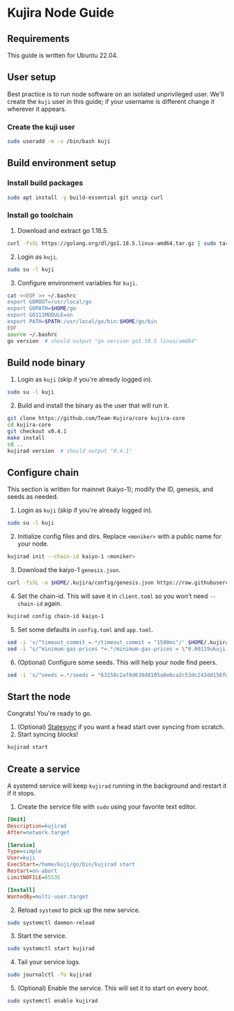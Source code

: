 # Kujira Node Guide

## Requirements
This guide is written for Ubuntu 22.04.


## User setup
Best practice is to run node software on an isolated unprivileged user. We'll create the `kuji` user in this guide; if your username is different change it wherever it appears.

### Create the kuji user
```bash
sudo useradd -m -s /bin/bash kuji
```


## Build environment setup

### Install build packages
```bash
sudo apt install -y build-essential git unzip curl
```

### Install go toolchain
1. Download and extract go 1.18.5.
```bash
curl -fsSL https://golang.org/dl/go1.18.5.linux-amd64.tar.gz | sudo tar -xzC /usr/local
```
2. Login as `kuji`.
```bash
sudo su -l kuji
```
3. Configure environment variables for `kuji`.
```bash
cat <<EOF >> ~/.bashrc
export GOROOT=/usr/local/go
export GOPATH=$HOME/go
export GO111MODULE=on
export PATH=$PATH:/usr/local/go/bin:$HOME/go/bin
EOF
source ~/.bashrc
go version  # should output "go version go1.18.5 linux/amd64"
```


## Build node binary
1. Login as `kuji` (skip if you're already logged in).
```bash
sudo su -l kuji
```
2. Build and install the binary as the user that will run it.
```bash
git clone https://github.com/Team-Kujira/core kujira-core
cd kujira-core
git checkout v0.4.1
make install
cd ..
kujirad version  # should output "0.4.1"
```


## Configure chain
This section is written for mainnet (kaiyo-1); modify the ID, genesis, and seeds as needed.

1. Login as `kuji` (skip if you're already logged in).
```bash
sudo su -l kuji
```
2. Initialize config files and dirs. Replace `<moniker>` with a public name for your node.
```bash
kujirad init --chain-id kaiyo-1 <moniker>
```
3. Download the kaiyo-1 `genesis.json`.
```bash
curl -fsSL -o $HOME/.kujira/config/genesis.json https://raw.githubusercontent.com/Team-Kujira/networks/master/mainnet/kaiyo-1.json
```
4. Set the chain-id. This will save it in `client.toml` so you won't need `--chain-id` again.
```bash
kujirad config chain-id kaiyo-1
```
5. Set some defaults in `config.toml` and `app.toml`.
```bash
sed -i 's/^timeout_commit =.*/timeout_commit = "1500ms"/' $HOME/.kujira/config/config.toml
sed -i "s/^minimum-gas-prices *=.*/minimum-gas-prices = \"0.00119ukuji,0.00150ibc\/295548A78785A1007F232DE286149A6FF512F180AF5657780FC89C009E2C348F,0.000125ibc\/27394FB092D2ECCD56123C74F36E4C1F926001CEADA9CA97EA622B25F41E5EB2,0.00126ibc\/47BD209179859CDE4A2806763D7189B6E6FE13A17880FE2B42DE1E6C1E329E23,0.00652ibc\/3607EB5B5E64DD1C0E12E07F077FF470D5BC4706AFCBC98FE1BA960E5AE4CE07,617283951ibc\/F3AA7EF362EC5E791FE78A0F4CCC69FEE1F9A7485EB1A8CAB3F6601C00522F10,0.000288ibc\/EFF323CC632EC4F747C61BCE238A758EFDB7699C3226565F7C20DA06509D59A5,5ibc\/DA59C009A0B3B95E0549E6BF7B075C8239285989FF457A8EDDBB56F10B2A6986,0.00137ibc\/A358D7F19237777AF6D8AD0E0F53268F8B18AE8A53ED318095C14D6D7F3B2DB5,0.0488ibc\/4F393C3FCA4190C0A6756CE7F6D897D5D1BE57D6CCB80D0BC87393566A7B6602,78492936ibc\/004EBF085BBED1029326D56BE8A2E67C08CECE670A94AC1947DF413EF5130EB2,964351ibc\/1B38805B1C75352B28169284F96DF56BDEBD9E8FAC005BDCC8CF0378C82AA8E7\"/;" $HOME/.kujira/config/app.toml
```
6. (Optional) Configure some seeds. This will help your node find peers.
```bash
sed -i 's/^seeds =.*/seeds = "63158c2af0d639d8105a8e6ca2c53dc243dd156f@seed.kujira.mintserve.org:31897,ade4d8bc8cbe014af6ebdf3cb7b1e9ad36f412c0@seeds.polkachu.com:18656"/' $HOME/.kujira/config/config.toml
```

## Start the node
Congrats! You're ready to go.

1. (Optional) [Statesync](/kujira/statesync) if you want a head start over syncing from scratch.
2. Start syncing blocks!
```bash
kujirad start
```

## Create a service
A systemd service will keep `kujirad` running in the background and restart it if it stops.

1. Create the service file with `sudo` using your favorite text editor.
```ini title="/etc/systemd/system/kujirad.service"
[Unit]
Description=kujirad
After=network.target

[Service]
Type=simple
User=kuji
ExecStart=/home/kuji/go/bin/kujirad start
Restart=on-abort
LimitNOFILE=65535

[Install]
WantedBy=multi-user.target  
```
2. Reload `systemd` to pick up the new service.
```bash
sudo systemctl daemon-reload
```
3. Start the service.
```bash
sudo systemctl start kujirad
```
4. Tail your service logs.
```bash
sudo journalctl -fu kujirad
```
5. (Optional) Enable the service. This will set it to start on every boot.
```bash
sudo systemctl enable kujirad
```
